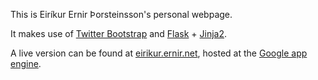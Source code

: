 This is Eiríkur Ernir Þorsteinsson's personal webpage.

It makes use of [Twitter Bootstrap](http://getbootstrap.com/) and [Flask](http://flask.pocoo.org/) + [Jinja2](http://jinja.pocoo.org/).

A live version can be found at [eirikur.ernir.net](http://eirikur.ernir.net/), hosted at the [Google app engine](https://developers.google.com/appengine/).